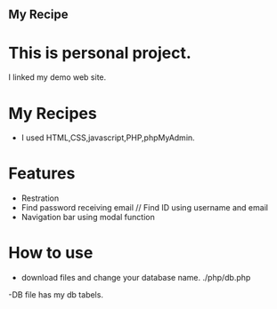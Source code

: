 ## My Recipe

# This is personal project.
I linked my demo web site.

# My Recipes
- I used HTML,CSS,javascript,PHP,phpMyAdmin.

# Features
- Restration 
- Find password receiving email // Find ID using username and email
- Navigation bar using modal function


# How to use
- download files and change your database name.
 ./php/db.php

-DB file has my db tabels.
 
